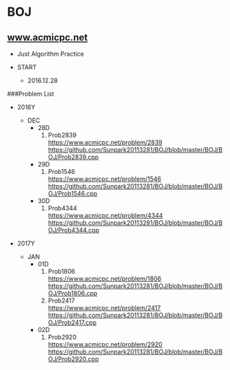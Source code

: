 BOJ
===

www.acmicpc.net </br> 
---------------------
- Just Algorithm Practice

- START </br>
  - 2016.12.28

###Problem List
- 2016Y
  - DEC
    - 28D
      1. Prob2839 </br> https://www.acmicpc.net/problem/2839 </br> https://github.com/Sunpark20113281/BOJ/blob/master/BOJ/BOJ/Prob2839.cpp 
    - 29D
      1. Prob1546 </br> https://www.acmicpc.net/problem/1546 </br> https://github.com/Sunpark20113281/BOJ/blob/master/BOJ/BOJ/Prob1546.cpp
    - 30D
      1. Prob4344 </br> https://www.acmicpc.net/problem/4344 </br> https://github.com/Sunpark20113281/BOJ/blob/master/BOJ/BOJ/Prob4344.cpp

- 2017Y
  - JAN
    - 01D
      1. Prob1806 </br> https://www.acmicpc.net/problem/1806 </br> https://github.com/Sunpark20113281/BOJ/blob/master/BOJ/BOJ/Prob1806.cpp
      2. Prob2417 </br> https://www.acmicpc.net/problem/2417 </br> https://github.com/Sunpark20113281/BOJ/blob/master/BOJ/BOJ/Prob2417.cpp
    - 02D
      1. Prob2920 </br> https://www.acmicpc.net/problem/2920 </br> https://github.com/Sunpark20113281/BOJ/blob/master/BOJ/BOJ/Prob2920.cpp
